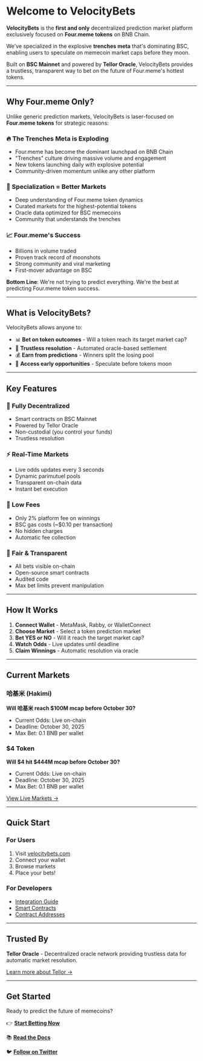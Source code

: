 # Welcome to VelocityBets

**VelocityBets** is the **first and only** decentralized prediction market platform exclusively focused on **Four.meme tokens** on BNB Chain.

We've specialized in the explosive **trenches meta** that's dominating BSC, enabling users to speculate on memecoin market caps before they moon.

Built on **BSC Mainnet** and powered by **Tellor Oracle**, VelocityBets provides a trustless, transparent way to bet on the future of Four.meme's hottest tokens.

---

## Why Four.meme Only?

Unlike generic prediction markets, VelocityBets is laser-focused on **Four.meme tokens** for strategic reasons:

### 🔥 The Trenches Meta is Exploding
- Four.meme has become the dominant launchpad on BNB Chain
- "Trenches" culture driving massive volume and engagement
- New tokens launching daily with explosive potential
- Community-driven momentum unlike any other platform

### 🎯 Specialization = Better Markets
- Deep understanding of Four.meme token dynamics
- Curated markets for the highest-potential tokens
- Oracle data optimized for BSC memecoins
- Community that understands the trenches

### 📈 Four.meme's Success
- Billions in volume traded
- Proven track record of moonshots
- Strong community and viral marketing
- First-mover advantage on BSC

**Bottom Line**: We're not trying to predict everything. We're the best at predicting Four.meme token success.

---

## What is VelocityBets?

VelocityBets allows anyone to:

- 📊 **Bet on token outcomes** - Will a token reach its target market cap?
- 🔮 **Trustless resolution** - Automated oracle-based settlement
- 💰 **Earn from predictions** - Winners split the losing pool
- 🚀 **Access early opportunities** - Speculate before tokens moon

---

## Key Features

### 🔐 Fully Decentralized
- Smart contracts on BSC Mainnet
- Powered by Tellor Oracle
- Non-custodial (you control your funds)
- Trustless resolution

### ⚡ Real-Time Markets
- Live odds updates every 3 seconds
- Dynamic parimutuel pools
- Transparent on-chain data
- Instant bet execution

### 💎 Low Fees
- Only 2% platform fee on winnings
- BSC gas costs (~$0.10 per transaction)
- No hidden charges
- Automatic fee collection

### 🎯 Fair & Transparent
- All bets visible on-chain
- Open-source smart contracts
- Audited code
- Max bet limits prevent manipulation

---

## How It Works

1. **Connect Wallet** - MetaMask, Rabby, or WalletConnect
2. **Choose Market** - Select a token prediction market
3. **Bet YES or NO** - Will it reach the target market cap?
4. **Watch Odds** - Live updates until deadline
5. **Claim Winnings** - Automatic resolution via oracle

---

## Current Markets

### 哈基米 (Hakimi)
**Will 哈基米 reach $100M mcap before October 30?**
- Current Odds: Live on-chain
- Deadline: October 30, 2025
- Max Bet: 0.1 BNB per wallet

### $4 Token
**Will $4 hit $444M mcap before October 30?**
- Current Odds: Live on-chain
- Deadline: October 30, 2025
- Max Bet: 0.1 BNB per wallet

[View Live Markets →](https://velocitybets.com)

---

## Quick Start

### For Users
1. Visit [velocitybets.com](https://velocitybets.com)
2. Connect your wallet
3. Browse markets
4. Place your bets!

### For Developers
- [Integration Guide](for-developers/integration.md)
- [Smart Contracts](for-developers/smart-contracts.md)
- [Contract Addresses](for-developers/contract-addresses.md)

---

## Trusted By

**Tellor Oracle** - Decentralized oracle network providing trustless data for automatic market resolution.

[Learn more about Tellor →](https://tellor.io)

---

## Get Started

Ready to predict the future of memecoins?

👉 **[Start Betting Now](https://velocitybets.com)**

📚 **[Read the Docs](#)**

🐦 **[Follow on Twitter](https://twitter.com/wearetellor)**

